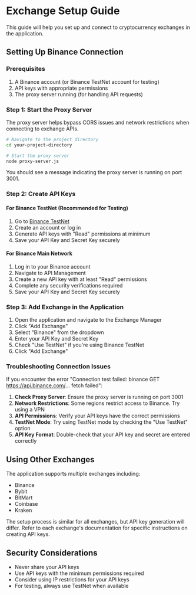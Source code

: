 # Exchange Setup Guide

This guide will help you set up and connect to cryptocurrency exchanges in the application.

## Setting Up Binance Connection

### Prerequisites

1. A Binance account (or Binance TestNet account for testing)
2. API keys with appropriate permissions
3. The proxy server running (for handling API requests)

### Step 1: Start the Proxy Server

The proxy server helps bypass CORS issues and network restrictions when connecting to exchange APIs.

```bash
# Navigate to the project directory
cd your-project-directory

# Start the proxy server
node proxy-server.js
```

You should see a message indicating the proxy server is running on port 3001.

### Step 2: Create API Keys

#### For Binance TestNet (Recommended for Testing)

1. Go to [Binance TestNet](https://testnet.binance.vision/)
2. Create an account or log in
3. Generate API keys with "Read" permissions at minimum
4. Save your API Key and Secret Key securely

#### For Binance Main Network

1. Log in to your Binance account
2. Navigate to API Management
3. Create a new API key with at least "Read" permissions
4. Complete any security verifications required
5. Save your API Key and Secret Key securely

### Step 3: Add Exchange in the Application

1. Open the application and navigate to the Exchange Manager
2. Click "Add Exchange"
3. Select "Binance" from the dropdown
4. Enter your API Key and Secret Key
5. Check "Use TestNet" if you're using Binance TestNet
6. Click "Add Exchange"

### Troubleshooting Connection Issues

If you encounter the error "Connection test failed: binance GET https://api.binance.com/... fetch failed":

1. **Check Proxy Server**: Ensure the proxy server is running on port 3001
2. **Network Restrictions**: Some regions restrict access to Binance. Try using a VPN
3. **API Permissions**: Verify your API keys have the correct permissions
4. **TestNet Mode**: Try using TestNet mode by checking the "Use TestNet" option
5. **API Key Format**: Double-check that your API key and secret are entered correctly

## Using Other Exchanges

The application supports multiple exchanges including:

- Binance
- Bybit
- BitMart
- Coinbase
- Kraken

The setup process is similar for all exchanges, but API key generation will differ. Refer to each exchange's documentation for specific instructions on creating API keys.

## Security Considerations

- Never share your API keys
- Use API keys with the minimum permissions required
- Consider using IP restrictions for your API keys
- For testing, always use TestNet when available

